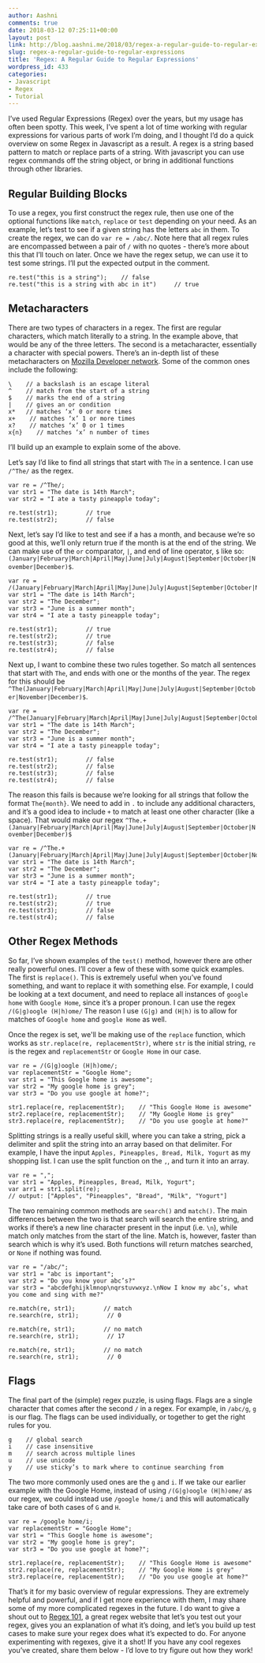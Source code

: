 ```yaml
---
author: Aashni
comments: true
date: 2018-03-12 07:25:11+00:00
layout: post
link: http://blog.aashni.me/2018/03/regex-a-regular-guide-to-regular-expressions/
slug: regex-a-regular-guide-to-regular-expressions
title: 'Regex: A Regular Guide to Regular Expressions'
wordpress_id: 433
categories:
- Javascript
- Regex
- Tutorial
---
```


I’ve used Regular Expressions (Regex) over the years, but my usage has often been spotty. This week, I’ve spent a lot of time working with regular expressions for various parts of work I’m doing, and I thought I’d do a quick overview on some Regex in Javascript as a result. A regex is a string based pattern to match or replace parts of a string. With javascript you can use regex commands off the string object, or bring in additional functions through other libraries.



## Regular Building Blocks



To use a regex, you first construct the regex rule, then use one of the optional functions like `match`, `replace` or `test` depending on your need. As an example, let’s test to see if a given string has the letters `abc` in them. To create the regex, we can do `var re = /abc/`. Note here that all regex rules are encompassed between a pair of `/` with no quotes - there’s more about this that I’ll touch on later. Once we have the regex setup, we can use it to test some strings. I’ll put the expected output in the comment.


    
    
    re.test("this is a string");    // false
    re.test("this is a string with abc in it")     // true
    





## Metacharacters



There are two types of characters in a regex. The first are regular characters, which match literally to a string. In the example above, that would be any of the three letters. The second is a metacharacter, essentially a character with special powers. There’s an in-depth list of these metacharacters on [Mozilla Developer network](https://developer.mozilla.org/en-US/docs/Web/JavaScript/Reference/Global_Objects/RegExp). Some of the common ones include the following:


    
    
    \    // a backslash is an escape literal
    ^    // match from the start of a string
    $    // marks the end of a string
    |    // gives an or condition
    x*   // matches ‘x’ 0 or more times
    x+    // matches ‘x’ 1 or more times
    x?    // matches ‘x’ 0 or 1 times
    x{n}    // matches ‘x’ n number of times
    



I’ll build up an example to explain some of the above.

Let’s say I’d like to find all strings that start with `The` in a sentence. I can use `/^The/` as the regex.


    
    
    var re = /^The/;
    var str1 = "The date is 14th March";
    var str2 = "I ate a tasty pineapple today";
    
    re.test(str1);        // true
    re.test(str2);        // false
    



Next, let’s say I’d like to test and see if a has a month, and because we’re so good at this, we’ll only return true if the month is at the end of the string. We can make use of the `or` comparator, `|`, and end of line operator, `$` like so: `(January|February|March|April|May|June|July|August|September|October|November|December)$`.


    
    
    var re = /(January|February|March|April|May|June|July|August|September|October|November|December)$/;
    var str1 = "The date is 14th March";
    var str2 = "The December";
    var str3 = "June is a summer month";
    var str4 = "I ate a tasty pineapple today";
    
    re.test(str1);        // true
    re.test(str2);        // true
    re.test(str3);        // false
    re.test(str4);        // false
    



Next up, I want to combine these two rules together. So match all sentences that start with `The`, and ends with one or the months of the year. The regex for this should be `^The(January|February|March|April|May|June|July|August|September|October|November|December)$`.


    
    
    var re = /^The(January|February|March|April|May|June|July|August|September|October|November|December)$/;
    var str1 = "The date is 14th March";
    var str2 = "The December";
    var str3 = "June is a summer month";
    var str4 = "I ate a tasty pineapple today";
    
    re.test(str1);        // false
    re.test(str2);        // false
    re.test(str3);        // false
    re.test(str4);        // false
    



The reason this fails is because we’re looking for all strings that follow the format `The{month}`. We need to add in `.` to include any additional characters, and it’s a good idea to include `+` to match at least one other character (like a space). That would make our regex `^The.+(January|February|March|April|May|June|July|August|September|October|November|December)$`


    
    
    var re = /^The.+(January|February|March|April|May|June|July|August|September|October|November|December)$/;
    var str1 = "The date is 14th March";
    var str2 = "The December";
    var str3 = "June is a summer month";
    var str4 = "I ate a tasty pineapple today";
    
    re.test(str1);        // true
    re.test(str2);        // true
    re.test(str3);        // false
    re.test(str4);        // false
    





## Other Regex Methods



So far, I’ve shown examples of the `test()` method, however there are other really powerful ones. I’ll cover a few of these with some quick examples. The first is `replace()`. This is extremely useful when you’ve found something, and want to replace it with something else. For example, I could be looking at a text document, and need to replace all instances of `google home` with `Google Home`, since it’s a proper pronoun. I can use the regex `/(G|g)oogle (H|h)ome/` The reason I use `(G|g)` and `(H|h)` is to allow for matches of `Google home` and `google Home` as well.

Once the regex is set, we'll be making use of the `replace` function, which works as `str.replace(re, replacementStr)`, where `str` is the initial string, `re` is the regex and `replacementStr` or `Google Home` in our case.


    
    
    var re = /(G|g)oogle (H|h)ome/;
    var replacementStr = "Google Home";
    var str1 = "This Google home is awesome";
    var str2 = "My google home is grey";
    var str3 = "Do you use google at home?";
    
    str1.replace(re, replacementStr);    // "This Google Home is awesome"
    str2.replace(re, replacementStr);    // "My Google Home is grey"
    str3.replace(re, replacementStr);    // "Do you use google at home?"
    



Splitting strings is a really useful skill, where you can take a string, pick a delimiter and split the string into an array based on that delimiter. For example, I have the input `Apples, Pineapples, Bread, Milk, Yogurt` as my shopping list. I can use the split function on the `,`, and turn it into an array.


    
    
    var re = ",";
    var str1 = "Apples, Pineapples, Bread, Milk, Yogurt";
    var arr1 = str1.split(re);
    // output: ["Apples", "Pineapples", "Bread", "Milk", "Yogurt"]
    



The two remaining common methods are `search()` and `match()`. The main differences between the two is that search will search the entire string, and works if there’s a new line character present in the input (i.e. `\n`), while match only matches from the start of the line. Match is, however, faster than search which is why it’s used. Both functions will return matches searched, or `None` if nothing was found.


    
    
    var re = "/abc/";
    var str1 = "abc is important";
    var str2 = "Do you know your abc’s?"
    var str3 = "abcdefghijklmnop\nqrstuvwxyz.\nNow I know my abc’s, what you come and sing with me?"
    
    re.match(re, str1);        // match
    re.search(re, str1);        // 0
    
    re.match(re, str1);        // no match
    re.search(re, str1);        // 17
    
    re.match(re, str1);        // no match
    re.search(re, str1);        // 0
    





## Flags



The final part of the (simple) regex puzzle, is using flags. Flags are a single character that comes after the second `/` in a regex. For example, in `/abc/g`, `g` is our flag. The flags can be used individually, or together to get the right rules for you.


    
    
    g    // global search
    i    // case insensitive
    m    // search across multiple lines
    u    // use unicode
    y    // use sticky’s to mark where to continue searching from
    



The two more commonly used ones are the `g` and `i`. If we take our earlier example with the Google Home, instead of using `/(G|g)oogle (H|h)ome/` as our regex, we could instead use `/google home/i` and this will automatically take care of both cases of `G` and `H`.


    
    
    var re = /google home/i;
    var replacementStr = "Google Home";
    var str1 = "This Google home is awesome";
    var str2 = "My google home is grey";
    var str3 = "Do you use google at home?";
    
    str1.replace(re, replacementStr);    // "This Google Home is awesome"
    str2.replace(re, replacementStr);    // "My Google Home is grey"
    str3.replace(re, replacementStr);    // "Do you use google at home?"
    



That’s it for my basic overview of regular expressions. They are extremely helpful and powerful, and if I get more experience with them, I may share some of my more complicated regexes in the future. I do want to give a shout out to [Regex 101](http://www.regex101.com), a great regex website that let’s you test out your regex, gives you an explanation of what it’s doing, and let’s you build up test cases to make sure your regex does what it’s expected to do. For anyone experimenting with regexes, give it a shot! If you have any cool regexes you’ve created, share them below - I’d love to try figure out how they work!
